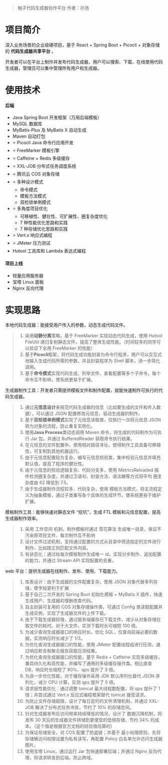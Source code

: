 > 柚子代码生成器协作平台
> 作者：孙浩

# 项目简介
深入业务场景的企业级硬项目，基于 React + Spring Boot + Picocli + 对象存储的 **代码生成器共享平台** 。

开发者可以在平台上制作并发布代码生成器，用户可以搜索、下载、在线使用代码生成器，管理员可以集中管理所有用户和生成器。
# 使用技术
#### 后端
- Java Spring Boot 开发框架（万用后端模板）
- MySQL 数据库
- MyBatis-Plus 及 MyBatis X 自动生成
- Maven 自动打包
- ⭐️ Picocli Java 命令行应用开发
- ⭐️ FreeMarker 模板引擎
- ⭐️ Caffeine + Redis 多级缓存
- ⭐️ XXL-JOB 分布式任务调度系统
- ⭐️ 腾讯云 COS 对象存储
- ⭐️ 多种设计模式
    - 命令模式
    - 模板方法模式
    - 双检锁单例模式
- ⭐️ 多角度项目优化
    - 可移植性、健壮性、可扩展性、圈复杂度优化
    - 7 种性能优化思路和实践
    - 7 种存储优化思路和实践
- ⭐️ Vert.x 响应式编程
- ⭐️ JMeter 压力测试
- Hutool 工具库和 Lambda 表达式编程

#### 项目上线

- 轻量应用服务器
- 宝塔 Linux 面板
- Nginx 反向代理
# 实现思路
本地代码生成器：能接受用户传入的参数，动态生成代码文件。
> 1. 采用**动静分离**策略，基于 FreeMarker 实现动态代码生成，使用 Hutool FileUtil 递归复制静态文件，提高了整体生成性能。（时间较多的同学可以验证下全用 FreeMarker 的性能）  
> 2. 基于**Picocli**框架，将代码生成功能封装为命令行程序，用户可以交互式地输入生成代码所需的参数，并且封装程序为 Shell 脚本，进一步简化调用。  
> 3. 基于**命令模式**实现代码生成、列举文件、查看配置等多个子命令，每个命令互不影响，使系统更易于扩展。  
  
生成器制作工具：开发者只需提供模板文件和制作配置，就能快速制作可执行的代码生成器。  
> 1. 通过**元信息设计**来规范代码生成器的信息（比如要生成的文件和传入数据），可以通过 JSON 配置修改元信息，驱动生成器的制作。  
> 2. 基于**双检锁单例模式**实现了元信息读取类，仅执行一次将元信息 JSON 转为对象的流程，防止重复实例化。  
> 3. 使用**Java Process**类动态调用 Maven 命令，将生成的代码制作为可执行 Jar 包，并通过 BufferedReader 获取命令执行结果。  
> 4. 在元信息的文件配置中，使用相对路径寻址，使得制作工具具备可移植性，可复制到其他机器运行。  
> 5. 由于元信息配置较为复杂，编写元信息校验类，集中校验元信息并填充默认值，提高了程序的健壮性。  
> 6. 由于元信息的校验逻辑复杂、代码分支多，使用 MetricsReloaded 插件检测圈复杂度，并通过卫语句、封装方法、语法糖等方式将平均 圈复杂度由 62 降低到 7.5。  
> 7. 由于生成器制作流程较多、代码复杂，使用 模板方法模式，将主流程定义为抽象模板，通过子类重写各个具体的生成环节，使系统更易于维护扩展。  
  
模板制作工具：能够快速对静态文件 “挖坑”，生成 FTL 模板和元信息配置，提高生成器制作效率。  
> 1. 采用 工作空间 机制，制作模板时通过 雪花算法 生成唯一目录，保证不污染原项目文件、每次制作互不影响  
> 2. 设计文件过滤机制，支持通过配置的方式从目录中筛选指定的文件进行制作，比如按正则匹配文件内容。  
> 3. 有状态化：通过给每次模板制作生成唯一 id，实现分步制作、追加配置的能力，并通过 Stream API 实现配置的去重。  
  
web 平台：提供生成器在线制作、发布、使用、下载能力。  
> 1. 库表设计：由于生成器的文件配置复杂，使用 JSON 对象代替多列存储，使字段更利于扩展  
> 2. 基于自己二次开发的 Spring Boot 初始化模板 + MyBatis X 插件，快速生成用户、生成器的增删改查代码。  
> 3. 自主封装可复用的 COS 对象存储操作类，可通过 Config 类读取配置并生成实例，实现了生成器文件的上传下载。  
> 4. 由于下载生成器较慢，通过服务端缓存已下载文件，减少从对象存储拉取文件的耗时。对于大文件，实测下载时长可缩短 100 倍。  
> 5. 为减少查询生成器接口的响应时长，优化 SQL，仅查询前端必要的数据，实测响应时长减少了 1/3。  
> 6. 为优化查询生成器接口的性能，使用 JMeter 配置线程组进行压测，通过响应断言和聚合报告获取压测结果。  
> 7. 为优化查询生成器接口的性能，基于 Redis + Caffeine 实现多级缓存，兼具持久化和高性能，并编写了通用的多级缓存操作类。相比直查 DB，响应时长缩短了 80%、qps 提升了 3 倍。  
> 8. 为进一步优化性能，对于缓存操作采用 JDK 默认序列化替代 JSON 序列化，减少 CPU 计算，实测 qps 提升了 5 倍。  
> 9. 请求层性能优化：通过调整 tomcat 最大线程数配置，将 qps 提升了 1 倍；并尝试通过 Vert.x 反应式编程框架替代 tomcat 接受请求。  
> 10. 为防止文件存储超限，设计了每日定时的文件清理机制，并通过 XXL-JOB 解决了分布式任务冲突，节约了 10% 的存储空间。  
> 11. 针对生成器发布后访问频率持续降低的情况，设计了 数据沉降机制，将发布 30 天后的生成器文件转储到更便宜的低频存储，节约 34% 的成本。（这个值是根据官方文档的经验值估算的）  
> 12. 为保证存储安全，对 COS 配置了防盗链；并基于 最小权限原则，先将存储桶访问权限设置为私有读写，再配置 Policy 白名单允许访问生成器图片。  
> 13. 使用宝塔 Linux，通过运行 Jar 包快速部署后端；并通过 Nginx 反向代理，将请求转发到后端，防止跨域。